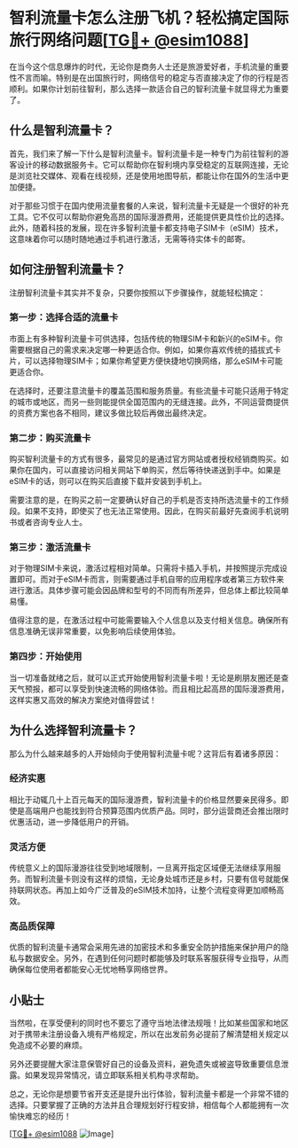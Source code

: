 # 智利流量卡怎么注册飞机？轻松搞定国际旅行网络问题[[TG💪+ @esim1088](https://t.me/s/esim1088)]

在当今这个信息爆炸的时代，无论你是商务人士还是旅游爱好者，手机流量的重要性不言而喻。特别是在出国旅行时，网络信号的稳定与否直接决定了你的行程是否顺利。如果你计划前往智利，那么选择一款适合自己的智利流量卡就显得尤为重要了。

## 什么是智利流量卡？

首先，我们来了解一下什么是智利流量卡。智利流量卡是一种专门为前往智利的游客设计的移动数据服务卡。它可以帮助你在智利境内享受稳定的互联网连接，无论是浏览社交媒体、观看在线视频，还是使用地图导航，都能让你在国外的生活中更加便捷。

对于那些习惯于在国内使用流量套餐的人来说，智利流量卡无疑是一个很好的补充工具。它不仅可以帮助你避免高昂的国际漫游费用，还能提供更具性价比的选择。此外，随着科技的发展，现在许多智利流量卡都支持电子SIM卡（eSIM）技术，这意味着你可以随时随地通过手机进行激活，无需等待实体卡的邮寄。

## 如何注册智利流量卡？

注册智利流量卡其实并不复杂，只要你按照以下步骤操作，就能轻松搞定：

### 第一步：选择合适的流量卡

市面上有多种智利流量卡可供选择，包括传统的物理SIM卡和新兴的eSIM卡。你需要根据自己的需求来决定哪一种更适合你。例如，如果你喜欢传统的插拔式卡片，可以选择物理SIM卡；如果你希望更方便快捷地切换网络，那么eSIM卡可能更适合你。

在选择时，还要注意流量卡的覆盖范围和服务质量。有些流量卡可能只适用于特定的城市或地区，而另一些则能提供全国范围内的无缝连接。此外，不同运营商提供的资费方案也各不相同，建议多做比较后再做出最终决定。

### 第二步：购买流量卡

购买智利流量卡的方式有很多，最常见的是通过官方网站或者授权经销商购买。如果你在国内，可以直接访问相关网站下单购买，然后等待快递送到手中。如果是eSIM卡的话，则可以在购买后直接下载并安装到手机上。

需要注意的是，在购买之前一定要确认好自己的手机是否支持所选流量卡的工作频段。如果不支持，即使买了也无法正常使用。因此，在购买前最好先查阅手机说明书或者咨询专业人士。

### 第三步：激活流量卡

对于物理SIM卡来说，激活过程相对简单。只需将卡插入手机，并按照提示完成设置即可。而对于eSIM卡而言，则需要通过手机自带的应用程序或者第三方软件来进行激活。具体步骤可能会因品牌和型号的不同而有所差异，但总体上都比较简单易懂。

值得注意的是，在激活过程中可能需要输入个人信息以及支付相关信息。确保所有信息准确无误非常重要，以免影响后续使用体验。

### 第四步：开始使用

当一切准备就绪之后，就可以正式开始使用智利流量卡啦！无论是刷朋友圈还是查天气预报，都可以享受到快速流畅的网络体验。而且相比起高昂的国际漫游费用，这样实惠又高效的解决方案绝对值得尝试！

## 为什么选择智利流量卡？

那么为什么越来越多的人开始倾向于使用智利流量卡呢？这背后有着诸多原因：

### 经济实惠

相比于动辄几十上百元每天的国际漫游费，智利流量卡的价格显然要亲民得多。即使是高端用户也能找到符合预算范围内优质产品。同时，部分运营商还会推出限时优惠活动，进一步降低用户的开销。

### 灵活方便

传统意义上的国际漫游往往受到地域限制，一旦离开指定区域便无法继续享用服务。而智利流量卡则没有这样的烦恼，无论身处城市还是乡村，只要有信号就能保持联网状态。再加上如今广泛普及的eSIM技术加持，让整个流程变得更加顺畅高效。

### 高品质保障

优质的智利流量卡通常会采用先进的加密技术和多重安全防护措施来保护用户的隐私与数据安全。另外，在遇到任何问题时都能够及时联系客服获得专业指导，从而确保每位使用者都能安心无忧地畅享网络世界。

## 小贴士

当然啦，在享受便利的同时也不要忘了遵守当地法律法规哦！比如某些国家和地区对于携带未注册设备入境有严格规定，所以在出发前务必提前了解清楚相关规定以免造成不必要的麻烦。

另外还要提醒大家注意保管好自己的设备及资料，避免遗失或被盗导致重要信息泄露。如果发现异常情况，请立即联系相关机构寻求帮助。

总之，无论你是想要节省开支还是提升出行体验，智利流量卡都是一个非常不错的选择。只要掌握了正确的方法并且合理规划好行程安排，相信每个人都能拥有一次愉快难忘的经历！

[[TG💪+ @esim1088](https://t.me/s/esim1088) ![Image](https://i.postimg.cc/4NQfJmqS/Snipaste-2025-05-13-00-14-12.png)]